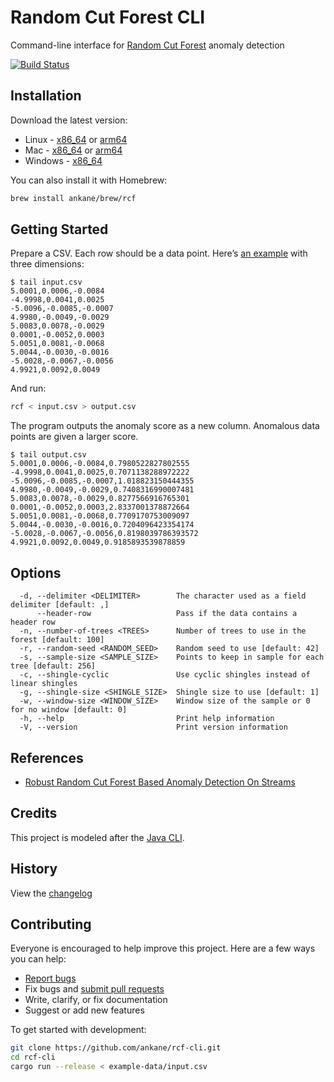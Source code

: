 # Random Cut Forest CLI

Command-line interface for [Random Cut Forest](https://github.com/aws/random-cut-forest-by-aws) anomaly detection

[![Build Status](https://github.com/ankane/rcf-cli/workflows/build/badge.svg?branch=master)](https://github.com/ankane/rcf-cli/actions)

## Installation

Download the latest version:

- Linux - [x86_64](https://github.com/ankane/rcf-cli/releases/download/v0.1.1/rcf-cli-0.1.1-x86_64-unknown-linux-gnu.tar.gz) or [arm64](https://github.com/ankane/rcf-cli/releases/download/v0.1.1/rcf-cli-0.1.1-aarch64-unknown-linux-gnu.tar.gz)
- Mac - [x86_64](https://github.com/ankane/rcf-cli/releases/download/v0.1.1/rcf-cli-0.1.1-x86_64-apple-darwin.tar.gz) or [arm64](https://github.com/ankane/rcf-cli/releases/download/v0.1.1/rcf-cli-0.1.1-aarch64-apple-darwin.tar.gz)
- Windows - [x86_64](https://github.com/ankane/rcf-cli/releases/download/v0.1.1/rcf-cli-0.1.1-x86_64-pc-windows-msvc.zip)

You can also install it with Homebrew:

```sh
brew install ankane/brew/rcf
```

## Getting Started

Prepare a CSV. Each row should be a data point. Here’s [an example](https://raw.githubusercontent.com/ankane/rcf-cli/master/example-data/input.csv) with three dimensions:

```text
$ tail input.csv
5.0001,0.0006,-0.0084
-4.9998,0.0041,0.0025
-5.0096,-0.0085,-0.0007
4.9980,-0.0049,-0.0029
5.0083,0.0078,-0.0029
0.0001,-0.0052,0.0003
5.0051,0.0081,-0.0068
5.0044,-0.0030,-0.0016
-5.0028,-0.0067,-0.0056
4.9921,0.0092,0.0049
```

And run:

```sh
rcf < input.csv > output.csv
```

The program outputs the anomaly score as a new column. Anomalous data points are given a larger score.

```text
$ tail output.csv
5.0001,0.0006,-0.0084,0.7980522827802555
-4.9998,0.0041,0.0025,0.7071138288972222
-5.0096,-0.0085,-0.0007,1.018823150444355
4.9980,-0.0049,-0.0029,0.7408316990007481
5.0083,0.0078,-0.0029,0.8277566916765301
0.0001,-0.0052,0.0003,2.8337001378872664
5.0051,0.0081,-0.0068,0.7709170753009097
5.0044,-0.0030,-0.0016,0.7204096423354174
-5.0028,-0.0067,-0.0056,0.8198039786393572
4.9921,0.0092,0.0049,0.9185893539878859
```

## Options

```text
  -d, --delimiter <DELIMITER>        The character used as a field delimiter [default: ,]
      --header-row                   Pass if the data contains a header row
  -n, --number-of-trees <TREES>      Number of trees to use in the forest [default: 100]
  -r, --random-seed <RANDOM_SEED>    Random seed to use [default: 42]
  -s, --sample-size <SAMPLE_SIZE>    Points to keep in sample for each tree [default: 256]
  -c, --shingle-cyclic               Use cyclic shingles instead of linear shingles
  -g, --shingle-size <SHINGLE_SIZE>  Shingle size to use [default: 1]
  -w, --window-size <WINDOW_SIZE>    Window size of the sample or 0 for no window [default: 0]
  -h, --help                         Print help information
  -V, --version                      Print version information
```

## References

- [Robust Random Cut Forest Based Anomaly Detection On Streams](https://proceedings.mlr.press/v48/guha16.pdf)

## Credits

This project is modeled after the [Java CLI](https://github.com/aws/random-cut-forest-by-aws/tree/main/Java#build-command-line-cli-usage).

## History

View the [changelog](CHANGELOG.md)

## Contributing

Everyone is encouraged to help improve this project. Here are a few ways you can help:

- [Report bugs](https://github.com/ankane/rcf-cli/issues)
- Fix bugs and [submit pull requests](https://github.com/ankane/rcf-cli/pulls)
- Write, clarify, or fix documentation
- Suggest or add new features

To get started with development:

```sh
git clone https://github.com/ankane/rcf-cli.git
cd rcf-cli
cargo run --release < example-data/input.csv
```
